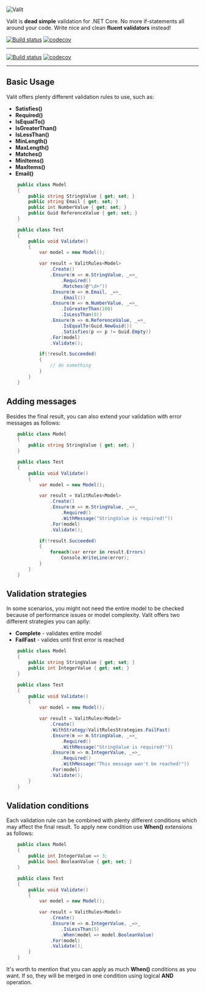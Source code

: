 ![Valit](https://user-images.githubusercontent.com/7096476/30515930-b9b1fec6-9b31-11e7-8569-f0b235645cb2.png)

Valit is **dead simple** validation for .NET Core. No more if-statements all around your code. Write nice and clean **fluent validators** instead! 

[![Build status](https://ci.appveyor.com/api/projects/status/github/valit-stack/Valit?branch=master&svg=true&passingText=master%20passing&failingText=master%20failing&pendingText=master%20pending)](https://ci.appveyor.com/project/GooRiOn/valit/branch/master) 
[![codecov](https://codecov.io/gh/valit-stack/valit/branch/master/graph/badge.svg)](https://codecov.io/gh/valit-stack/valit)
___

[![Build status](https://ci.appveyor.com/api/projects/status/github/valit-stack/Valit?branch=develop&svg=true&passingText=develop%20passing&failingText=develop%20failing&pendingText=develop%20pending)](https://ci.appveyor.com/project/GooRiOn/valit/branch/develop) 
[![codecov](https://codecov.io/gh/valit-stack/valit/branch/develop/graph/badge.svg)](https://codecov.io/gh/valit-stack/valit)
___

## Basic Usage
Valit offers plenty different validation rules to use, such as:
- **Satisfies()**
- **Required()**
- **IsEqualTo()**
- **IsGreaterThan()**
- **IsLessThan()**
- **MinLength()**
- **MaxLength()**
- **Matches()**
- **MinItems()**
- **MaxItems()**
- **Email()**


```cs
    public class Model
    {
        public string StringValue { get; set; }
        public string Email { get; set; }
        public int NumberValue { get; set; }
        public Guid ReferenceValue { get; set; }
    }

    public class Test
    {
        public void Validate()
        {
            var model = new Model();

            var result = ValitRules<Model>
                .Create()
                .Ensure(m => m.StringValue, _=>_
                    .Required()
                    .Matches(@"\d+"))
                .Ensure(m => m.Email, _=>_
                    .Email())
                .Ensure(m => m.NumberValue, _=>_
                    .IsGreaterThan(100)
                    .IsLessThan(0))
                .Ensure(m => m.ReferenceValue, _=>_
                    .IsEqualTo(Guid.NewGuid())
                    .Satisfies(p => p != Guid.Empty))
                .For(model)
                .Validate();

            if(!result.Succeeded)
            {
                // do something
            }
        }
    }
```

## Adding messages
Besides the final result, you can also extend your validation with error messages as follows:

```cs
    public class Model
    {
        public string StringValue { get; set; }
    }

    public class Test
    {
        public void Validate()
        {
            var model = new Model();

            var result = ValitRules<Model>
                .Create()                
                .Ensure(m => m.StringValue, _=>_
                    .Required()
                    .WithMessage("StringValue is required!"))
                .For(model)
                .Validate();

            if(!result.Succeeded)
            {
                foreach(var error in result.Errors)
                    Console.WriteLine(error);
            }
        }
    }
```

## Validation strategies
In some scenarios, you might not need the entire model to be checked because of performance issues or model complexity. Valit offers two different strategies you can aplly:
- **Complete** - validates entire model
- **FailFast** - valides until first error is reached

```cs
    public class Model
    {
        public string StringValue { get; set; }
        public int IntegerValue { get; set; }
    }

    public class Test
    {
        public void Validate()
        {
            var model = new Model();

            var result = ValitRules<Model>
                .Create()
                .WithStrategy(ValitRulesStrategies.FailFast)
                .Ensure(m => m.StringValue, _=>_
                    .Required()
                    .WithMessage("StringValue is required!"))
                .Ensure(m => m.IntegerValue, _=>_
                    .Required()
                    .WithMessage("This message won't be reached!"))
                .For(model)
                .Validate();
        }
    }
```

## Validation conditions
Each validation rule can be combined with plenty different conditions which may affect the final result. To apply new condition use **When()** extensions as follows:

```cs
    public class Model
    {        
        public int IntegerValue => 3;
        public bool BooleanValue { get; set; }
    }

    public class Test
    {
        public void Validate()
        {
            var model = new Model();

            var result = ValitRules<Model>
                .Create()
                .Ensure(m => m.IntegerValue, _=>_
                    .IsLessThan(5)
                    .When(model => model.BooleanValue)
                .For(model)
                .Validate();
        }
    }
```

It's worth to mention that you can apply as much **When()** conditions as you want. If so, they will be merged in one condition using logical **AND** operation.
